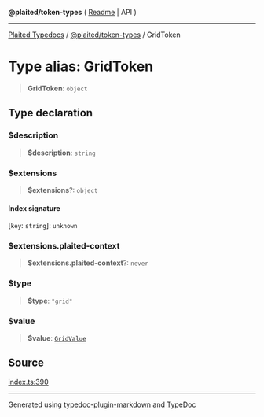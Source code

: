 **@plaited/token-types** ( [Readme](../README.md) \| API )

***

[Plaited Typedocs](../../../modules.md) / [@plaited/token-types](../modules.md) / GridToken

# Type alias: GridToken

> **GridToken**: `object`

## Type declaration

### $description

> **$description**: `string`

### $extensions

> **$extensions**?: `object`

#### Index signature

 \[`key`: `string`\]: `unknown`

### $extensions.plaited-context

> **$extensions.plaited-context**?: `never`

### $type

> **$type**: `"grid"`

### $value

> **$value**: [`GridValue`](GridValue.md)

## Source

[index.ts:390](https://github.com/plaited/plaited/blob/d85458a/libs/token-types/src/index.ts#L390)

***

Generated using [typedoc-plugin-markdown](https://www.npmjs.com/package/typedoc-plugin-markdown) and [TypeDoc](https://typedoc.org/)
